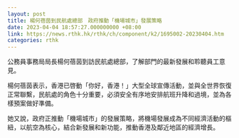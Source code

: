 ```yaml
---
layout: post
title: 楊何蓓茵到民航處總部　政府推動「機場城市」發展策略
date: 2023-04-04 18:57:27.000000000 +08:00
link: https://news.rthk.hk/rthk/ch/component/k2/1695002-20230404.htm
categories: rthk
---
```


公務員事務局局長楊何蓓茵到訪民航處總部，了解部門的最新發展和聆聽員工意見。

楊何蓓茵表示，香港已啓動「你好，香港！」大型全球宣傳活動，並與全世界恢復正常聯繫，民航處的角色十分重要，必須安全有序地安排航班升降和過境，並為各樣預案做好準備。

她又說，政府正推動「機場城市」的發展策略，將機場發展成為不同經濟活動的樞紐，以航空為核心，結合新發展和新功能，推動香港及鄰近地區的經濟增長。
